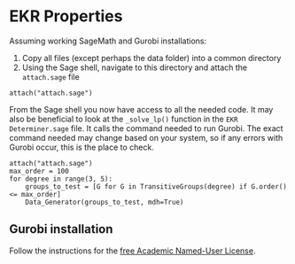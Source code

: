 # EKR Properties 

Assuming working SageMath and Gurobi installations:

1. Copy all files (except perhaps the data folder) into a common directory
2. Using the Sage shell, navigate to this directory and attach the `attach.sage` file

```
attach("attach.sage")
```

From the Sage shell you now have access to all the needed code. It may also be beneficial to look at the `_solve_lp()` function in the `EKR Determiner.sage` file. It calls the command needed to run Gurobi. The exact command needed may change based on your system, so if any errors with Gurobi occur, this is the place to check.

```
attach("attach.sage")
max_order = 100
for degree in range(3, 5):
    groups_to_test = [G for G in TransitiveGroups(degree) if G.order() <= max_order]
    Data_Generator(groups_to_test, mdh=True)
```

## Gurobi installation

Follow the instructions for the [free Academic Named-User License](https://www.gurobi.com/features/academic-named-user-license/).